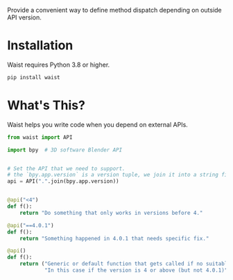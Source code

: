 Provide a convenient way to define method dispatch depending on outside API version.

# Installation

Waist requires Python 3.8 or higher.

```bash
pip install waist
```

# What's This?
Waist helps you write code when you depend on external APIs.


```python
from waist import API

import bpy  # 3D software Blender API


# Set the API that we need to support.
# the `bpy.app.version` is a version tuple, we join it into a string first.
api = API(".".join(bpy.app.version))


@api("<4")
def f():
    return "Do something that only works in versions before 4."

@api("==4.0.1")
def f():
    return "Something happened in 4.0.1 that needs specific fix."

@api()
def f():
    return ("Generic or default function that gets called if no suitable version spec is found." 
            "In this case if the version is 4 or above (but not 4.0.1)")

```
